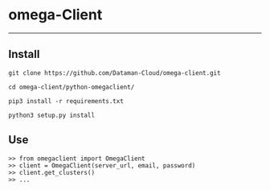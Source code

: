 # omega-Client
---
## Install

    git clone https://github.com/Dataman-Cloud/omega-client.git

    cd omega-client/python-omegaclient/ 

    pip3 install -r requirements.txt

    python3 setup.py install
    
## Use

    >> from omegaclient import OmegaClient
    >> client = OmegaClient(server_url, email, password)
    >> client.get_clusters()
    >> ...



